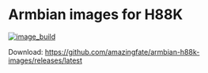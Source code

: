 # Armbian images for H88K
[![image_build](https://github.com/amazingfate/armbian-h88k-images/workflows/Build/badge.svg)](https://github.com/amazingfate/armbian-h88k-images/actions/workflows/build.yml)

Download: https://github.com/amazingfate/armbian-h88k-images/releases/latest
